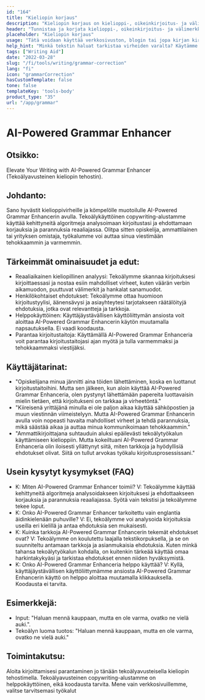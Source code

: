 ```yaml
---
id: "164"
title: "Kieliopin korjaus"
description: "Kieliopin korjaus on kielioppi-, oikeinkirjoitus- ja välimerkkivirheiden tunnistamista ja korjaamista. Tämä voidaan tehdä manuaalisesti tai tekoälyn avulla. Tekoälyn avulla toimivat kielioppikorjausohjelmistot pystyvät tunnistamaan kielioppi-, oikeinkirjoitus- ja välimerkkivirheet luonnollisen kielenkäsittelyn (Natural Language Processing, NLP) avulla. Tätä teknologiaa voidaan käyttää parantamaan kirjoitusten laatua, olipa kyse sitten verkkosivustosta, blogista tai jopa kirjasta."
header: "Tunnistaa ja korjata kielioppi-, oikeinkirjoitus- ja välimerkkivirheet."
placeholder: "Kieliopin korjaus"
usage: "Tätä voidaan käyttää verkkosivuston, blogin tai jopa kirjan kirjoittamisen laadun parantamiseen."
help_hint: "Minkä tekstin haluat tarkistaa virheiden varalta? Käytämme tekoälyä kirjoituksesi laadun parantamiseen."
tags: ["Writing Aid"]
date: "2022-03-28"
slug: "/fi/tools/writing/grammar-correction"
lang: "fi"
icon: "grammarCorrection"
hasCustomTemplate: false
tone: false
templateKey: 'tools-body'
product_type: "35"
url: "/app/grammar"
---
```


# AI-Powered Grammar Enhancer

## Otsikko:
Elevate Your Writing with AI-Powered Grammar Enhancer (Tekoälyavusteinen kieliopin tehostin).

## Johdanto:
Sano hyvästit kielioppivirheille ja kömpelölle muotoilulle AI-Powered Grammar Enhancerin avulla. Tekoälykäyttöinen copywriting-alustamme käyttää kehittyneitä algoritmeja analysoimaan kirjoitustasi ja ehdottamaan korjauksia ja parannuksia reaaliajassa. Olitpa sitten opiskelija, ammattilainen tai yrityksen omistaja, työkalumme voi auttaa sinua viestimään tehokkaammin ja varmemmin.

## Tärkeimmät ominaisuudet ja edut:
- Reaaliaikainen kieliopillinen analyysi: Tekoälymme skannaa kirjoituksesi kirjoittaessasi ja nostaa esiin mahdolliset virheet, kuten väärän verbin aikamuodon, puuttuvat välimerkit ja hankalat sanamuodot.
- Henkilökohtaiset ehdotukset: Tekoälymme ottaa huomioon kirjoitustyylisi, äänensävysi ja asiayhteytesi tarjotakseen räätälöityjä ehdotuksia, jotka ovat relevantteja ja tarkkoja.
- Helppokäyttöinen: Käyttäjäystävällisen käyttöliittymän ansiosta voit aloittaa AI-Powered Grammar Enhancerin käytön muutamalla napsautuksella. Ei vaadi koodausta.
- Parantaa kirjoitustaitoja: Käyttämällä AI-Powered Grammar Enhanceria voit parantaa kirjoitustaitojasi ajan myötä ja tulla varmemmaksi ja tehokkaammaksi viestijäksi.

## Käyttäjätarinat:
- "Opiskelijana minua jännitti aina töiden lähettäminen, koska en luottanut kirjoitustaitoihini. Mutta sen jälkeen, kun aloin käyttää AI-Powered Grammar Enhanceria, olen pystynyt lähettämään papereita luottavaisin mielin tietäen, että kirjoitukseni on tarkkaa ja virheetöntä."
- "Kiireisenä yrittäjänä minulla ei ole paljon aikaa käyttää sähköpostien ja muun viestinnän viimeistelyyn. Mutta AI-Powered Grammar Enhancerin avulla voin nopeasti havaita mahdolliset virheet ja tehdä parannuksia, mikä säästää aikaa ja auttaa minua kommunikoimaan tehokkaammin."
- "Ammattikirjoittajana suhtauduin aluksi epäilevästi tekoälytyökalun käyttämiseen kielioppiin. Mutta kokeiltuani AI-Powered Grammar Enhanceria olin iloisesti yllättynyt siitä, miten tarkkoja ja hyödyllisiä ehdotukset olivat. Siitä on tullut arvokas työkalu kirjoitusprosessissani."

## Usein kysytyt kysymykset (FAQ)
- K: Miten AI-Powered Grammar Enhancer toimii? 
  V: Tekoälymme käyttää kehittyneitä algoritmeja analysoidakseen kirjoituksesi ja ehdottaakseen korjauksia ja parannuksia reaaliajassa. Syötä vain tekstisi ja tekoälymme tekee loput.
- K: Onko AI-Powered Grammar Enhancer tarkoitettu vain englantia äidinkielenään puhuville? 
  V: Ei, tekoälymme voi analysoida kirjoituksia useilla eri kielillä ja antaa ehdotuksia sen mukaisesti.
- K: Kuinka tarkkoja AI-Powered Grammar Enhancerin tekemät ehdotukset ovat? 
  V: Tekoälymme on koulutettu laajalla tekstikorpuksella, ja se on suunniteltu antamaan tarkkoja ja asianmukaisia ehdotuksia. Kuten minkä tahansa tekoälytyökalun kohdalla, on kuitenkin tärkeää käyttää omaa harkintakykyäsi ja tarkistaa ehdotukset ennen niiden hyväksymistä.
- K: Onko AI-Powered Grammar Enhanceria helppo käyttää? 
  V: Kyllä, käyttäjäystävällisen käyttöliittymämme ansiosta AI-Powered Grammar Enhancerin käyttö on helppo aloittaa muutamalla klikkauksella. Koodausta ei tarvita.

## Esimerkkejä:
- Input: "Haluan mennä kauppaan, mutta en ole varma, ovatko ne vielä auki.".
- Tekoälyn luoma tuotos: "Haluan mennä kauppaan, mutta en ole varma, ovatko ne vielä auki."

## Toimintakutsu:
Aloita kirjoittamisesi parantaminen jo tänään tekoälyavusteisella kieliopin tehostimella. Tekoälyavusteinen copywriting-alustamme on helppokäyttöinen, eikä koodausta tarvita. Mene vain verkkosivuillemme, valitse tarvitsemasi työkalut
